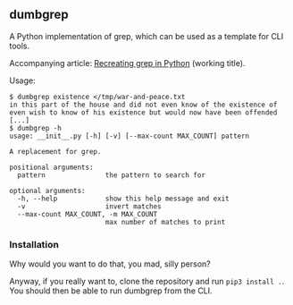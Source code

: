 ## dumbgrep
A Python implementation of grep, which can be used as a template for CLI tools.

Accompanying article: [Recreating grep in Python](https://kevingal.com/blog/cli-tools.html) (working title).

Usage:

```
$ dumbgrep existence </tmp/war-and-peace.txt
in this part of the house and did not even know of the existence of
even wish to know of his existence but would now have been offended
[...]
$ dumbgrep -h
usage: __init__.py [-h] [-v] [--max-count MAX_COUNT] pattern

A replacement for grep.

positional arguments:
  pattern               the pattern to search for

optional arguments:
  -h, --help            show this help message and exit
  -v                    invert matches
  --max-count MAX_COUNT, -m MAX_COUNT
                        max number of matches to print
```

### Installation
Why would you want to do that, you mad, silly person?

Anyway, if you really want to, clone the repository and run `pip3 install .`. You should then be able to run dumbgrep from the CLI.
